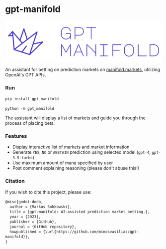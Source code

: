 # gpt-manifold

![gpt-manifold](logo.png)

An assistant for betting on prediction markets on [manifold.markets](https://manifold.markets), utilizing OpenAI's GPT APIs.

### Run

`pip install gpt_manifold`

`python -m gpt_manifold`

The assistant will display a list of markets and guide you through the process of placing bets.

### Features

- Display interactive list of markets and market information
- Generate `YES`, `NO` or `ABSTAIN` prediction using selected model (`gpt-4`, `gpt-3.5-turbo`)
- Use maximum amount of mana specified by user
- Post comment explaining reasoning (please don't abuse this!)

### Citation

If you wish to cite this project, please use:

```
@misc{godot-dodo,
  author = {Markus Sobkowski},
  title = {gpt-manifold: AI-assisted prediction market betting.},
  year = {2023},
  publisher = {GitHub},
  journal = {GitHub repository},
  howpublished = {\url{https://github.com/minosvasilias/gpt-manifold}},
}
```
